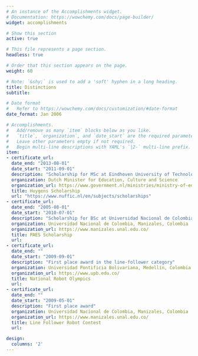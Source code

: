 ```yaml
---
# An instance of the Accomplishments widget.
# Documentation: https://wowchemy.com/docs/page-builder/
widget: accomplishments

# Show this section
active: true

# This file represents a page section.
headless: true

# Order that this section appears on the page.
weight: 60

# Note: `&shy;` is used to add a 'soft' hyphen in a long heading.
title: Distinctions
subtitle:

# Date format
#   Refer to https://wowchemy.com/docs/customization/#date-format
date_format: Jan 2006

# Accomplishments.
#   Add/remove as many `item` blocks below as you like.
#   `title`, `organization`, and `date_start` are the required parameters.
#   Leave other parameters empty if not required.
#   Begin multi-line descriptions with YAML's `|2-` multi-line prefix.
item:
- certificate_url:
  date_end: "2013-08-01"
  date_start: "2011-09-01"
  description: "Scholarship for MSc at Eindhoven University of Technology, Eindhoven, The Netherlands."
  organization: Dutch Minister for Education, Culture and Science
  organization_url: https://www.government.nl/ministries/ministry-of-education-culture-and-science
  title: Huygens Scholarship
  url: "https://www.nuffic.nl/en/subjects/scholarships"
- certificate_url:
  date_end: "2005-08-01"
  date_start: "2010-07-01"
  description: "Scholarship for BSc at Universidad Nacional de Colombia, Manizales, Colombia."
  organization: Universidad Nacional de Colombia, Manizales, Colombia
  organization_url: https://www.manizales.unal.edu.co/
  title: PAES Scholarship
  url:
- certificate_url:
  date_end: ""
  date_start: "2009-09-01"
  description: "First place award in the line-follower category"
  organization: Universidad Pontificia Bolivariana, Medellín, Colombia
  organization_url: https://www.upb.edu.co/
  title: National Robot Olympics
  url:
- certificate_url:
  date_end: ""
  date_start: "2009-05-01"
  description: "First place award"
  organization: Universidad Nacional de Colombia, Manizales, Colombia
  organization_url: https://www.manizales.unal.edu.co/
  title: Line Follower Robot Contest
  url:

design:
  columns: '2' 
---
```

